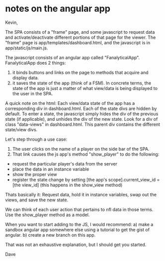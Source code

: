 # notes on the angular app

Kevin,

The SPA consists of a "frame" page, and some javascript to request data and activate/deactivate different portions of that page for the viewer. The "frame" page is app/templates/dashboard.html, and the javascript is in app/static/js/main.js.

The javascript consists of an angular app called "FanalyticalApp". FanalyticalApp does 2 things:

1) it binds buttons and links on the page to methods that acquire and display data.
2) it saves the state of the app (think of a FSM). In concrete terms, the state of the app is just a matter of what view/data is being displayed to the user in the SPA.

A quick note on the html: Each view/data state of the app has a corresponding div in dashboard.html. Each of the state divs are hidden by default. To enter a state, the javascript simply hides the div of the previous state (if applicable), and unhides the div of the new state. Look for a div of class "data-views" in dashboard.html. This parent div contains the different state/view divs.

Let's step through a use case:

1) The user clicks on the name of a player on the side bar of the SPA. 
2) That link causes the js app's method "show_player" to do the following:
  - request the particular player's data from the server
  - place the data in an instance variable
  - show the proper view 
  - register the state change by setting [the app's scope].current_view_id = [the view_id] (this happens in the show_view method)

Thats basically it: Request data, hold it in instance variables, swap out the views, and save the new state.

We can think of each user action that pertains to nfl data in those terms. Use the show_player method as a model.

When you want to start adding to the JS, I would recommend:
a) make a sandbox angular app somewhere else using a tutorial to get the gist of angular. 
b) create a new branch on this app.

That was not an exhaustive explanation, but I should get you started.

Dave


